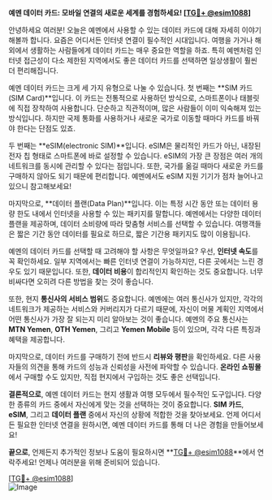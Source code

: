 **예멘 데이터 카드: 모바일 연결의 새로운 세계를 경험하세요! [[TG💪+ @esim1088](https://t.me/s/esim1088)]**

안녕하세요 여러분! 오늘은 예멘에서 사용할 수 있는 데이터 카드에 대해 자세히 이야기해볼까 합니다. 요즘은 어디서든 인터넷 연결이 필수적인 시대입니다. 여행을 가거나 해외에서 생활하는 사람들에게 데이터 카드는 매우 중요한 역할을 하죠. 특히 예멘처럼 인터넷 접근성이 다소 제한된 지역에서도 좋은 데이터 카드를 선택하면 일상생활이 훨씬 더 편리해집니다.

예멘 데이터 카드는 크게 세 가지 유형으로 나눌 수 있습니다. 첫 번째는 **SIM 카드(SIM Card)**입니다. 이 카드는 전통적으로 사용하던 방식으로, 스마트폰이나 태블릿에 직접 장착하여 사용합니다. 단순하고 직관적이며, 많은 사람들이 이미 익숙해져 있는 방식입니다. 하지만 국제 통화를 사용하거나 새로운 국가로 이동할 때마다 카드를 바꿔야 한다는 단점도 있죠.

두 번째는 **eSIM(electronic SIM)**입니다. eSIM은 물리적인 카드가 아닌, 내장된 전자 칩 형태로 스마트폰에 바로 설정할 수 있습니다. eSIM의 가장 큰 장점은 여러 개의 네트워크를 동시에 관리할 수 있다는 점입니다. 또한, 국가를 옮길 때마다 새로운 카드를 구매하지 않아도 되기 때문에 편리합니다. 예멘에서도 eSIM 지원 기기가 점차 늘어나고 있으니 참고해보세요!

마지막으로, **데이터 플랜(Data Plan)**입니다. 이는 특정 시간 동안 또는 데이터 용량 한도 내에서 인터넷을 사용할 수 있는 패키지를 말합니다. 예멘에서는 다양한 데이터 플랜을 제공하며, 데이터 소비량에 따라 맞춤형 서비스를 선택할 수 있습니다. 여행객들은 짧은 기간 동안 데이터를 필요로 하므로, 짧은 기간용 패키지도 많이 이용됩니다.

예멘의 데이터 카드를 선택할 때 고려해야 할 사항은 무엇일까요? 우선, **인터넷 속도**를 꼭 확인하세요. 일부 지역에서는 빠른 인터넷 연결이 가능하지만, 다른 곳에서는 느린 경우도 있기 때문입니다. 또한, **데이터 비용**이 합리적인지 확인하는 것도 중요합니다. 너무 비싸다면 오히려 다른 방법을 찾는 것이 좋습니다.

또한, 현지 **통신사의 서비스 범위**도 중요합니다. 예멘에는 여러 통신사가 있지만, 각각의 네트워크가 제공하는 서비스와 커버리지가 다르기 때문에, 자신이 머물 계획인 지역에서 어떤 통신사가 가장 잘 되는지 미리 알아보는 것이 좋습니다. 예멘의 주요 통신사는 **MTN Yemen**, **OTH Yemen**, 그리고 **Yemen Mobile** 등이 있으며, 각각 다른 특징과 혜택을 제공합니다.

마지막으로, 데이터 카드를 구매하기 전에 반드시 **리뷰와 평판**을 확인하세요. 다른 사용자들의 의견을 통해 카드의 성능과 신뢰성을 사전에 파악할 수 있습니다. **온라인 쇼핑몰**에서 구매할 수도 있지만, 직접 현지에서 구입하는 것도 좋은 선택입니다.

**결론적으로**, 예멘 데이터 카드는 현지 생활과 여행 모두에서 필수적인 도구입니다. 다양한 종류의 카드 중에서 자신에게 맞는 것을 선택하는 것이 중요합니다. **SIM 카드**, **eSIM**, 그리고 **데이터 플랜** 중에서 자신의 상황에 적합한 것을 찾아보세요. 언제 어디서든 필요한 인터넷 연결을 원하시면, 예멘 데이터 카드를 통해 더 나은 경험을 만들어보세요!

**끝으로**, 언제든지 추가적인 정보나 도움이 필요하시면 **[TG💪+ @esim1088](https://t.me/s/esim1088)**에서 연락주세요! 언제나 여러분을 위해 준비되어 있습니다. 

[[TG💪+ @esim1088](https://t.me/s/esim1088)]  
![Image](https://i.postimg.cc/Y0z9fWf4/image.png)